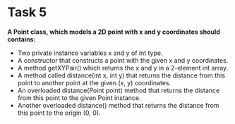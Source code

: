 # Task 5

**A Point class, which models a 2D point with x and y coordinates should contains:**

- Two private instance variables x and y of int type.
- A constructor that constructs a point with the given x and y coordinates.
- A method getXYPair() which returns the x and y in a 2-element int array.
- A method called distance(int x, int y) that returns the distance from this point to another point at the given (x, y)
  coordinates.
- An overloaded distance(Point point) method that returns the distance from this point to the given Point instance.
- Another overloaded distance() method that returns the distance from this point to the origin (0, 0).
